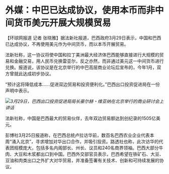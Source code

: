 # 外媒：中巴已达成协议，使用本币而非中间货币美元开展大规模贸易

【环球网报道 记者 张晓雅】据法新社报道，巴西政府3月29日表示，中国和巴西已达成协议，不再使用美元作为中间货币，而以本币开展贸易。

法新社称，这一协议将使中国和拉丁美洲最大经济体巴西能够直接进行大规模的贸易和金融交易，用人民币兑换雷亚尔，反之亦然，而非通过美元这一中间货币进行兑换。报道说，该协议是在北京举行的中巴高层商业论坛后宣布的，今年1月，双方曾就此达成初步协议。

“预计这将降低成本……促进双边贸易和投资便利化。”巴西出口投资促进局在一份声明中表示。

![](https://inews.gtimg.com/news_bt/O4xve32MJVqa7xSHL6Fja_4SXb4NjtFJgL6j30Nk_fJf0AA/1000)_3月29日，巴西出口投资促进局局长豪尔赫・维亚纳在北京举行的商业研讨会上讲话_

法新社称，中国是巴西最大的贸易伙伴，去年双边贸易额达到创纪录的1505亿美元。

彭博社3月25日报道称，在巴西总统卢拉访华前，数百名巴西农业企业代表本周“涌入北京”，寻求增加对华出口合作，并吸引投资。路透社也称，此次访华的代表团规模庞大，包括多名内阁部长、州长、议员和240名商界领袖。巴西大部分牛肉、大豆和木浆都出口到中国。巴西外交部官员表示，巴西希望在铁矿石、大豆、豆油和肉类出口之外扩大对华贸易，并准备签署有关技术、创新和可持续发展的协议。

